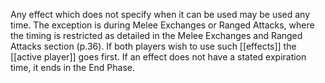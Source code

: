 Any effect which does not specify when it can be used may be used any time.
The exception is during Melee Exchanges or Ranged Attacks, where the timing is restricted as detailed in the Melee Exchanges and Ranged Attacks section (p.36).
If both players wish to use such [[effects]] the [[active player]] goes first.
If an effect does not have a stated expiration time, it ends in the End Phase.
